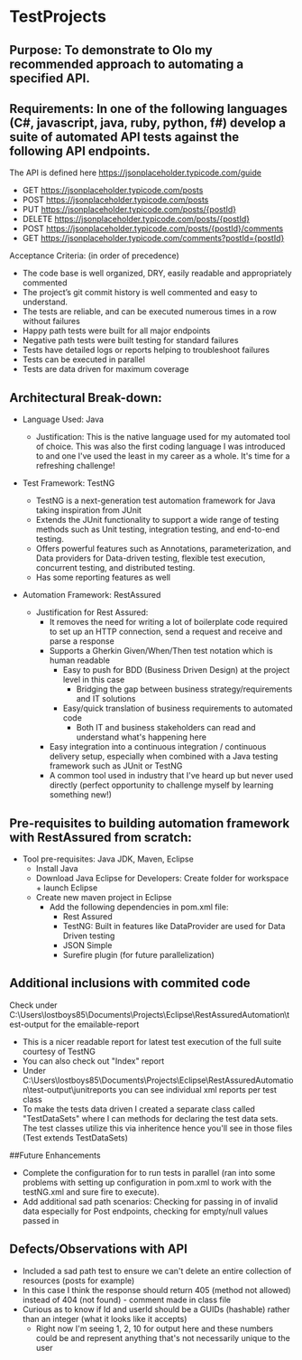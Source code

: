 # TestProjects

## Purpose: To demonstrate to Olo my recommended approach to automating a specified API.

## Requirements: In one of the following languages (C#, javascript, java, ruby, python, f#) develop a suite of automated API tests against the following API endpoints.

The API is defined here https://jsonplaceholder.typicode.com/guide

- GET https://jsonplaceholder.typicode.com/posts
- POST https://jsonplaceholder.typicode.com/posts
- PUT https://jsonplaceholder.typicode.com/posts/{postId}
- DELETE https://jsonplaceholder.typicode.com/posts/{postId}
- POST https://jsonplaceholder.typicode.com/posts/{postId}/comments
- GET https://jsonplaceholder.typicode.com/comments?postId={postId}

Acceptance Criteria: (in order of precedence)

- The code base is well organized, DRY, easily readable and appropriately commented
- The project’s git commit history is well commented and easy to understand.
- The tests are reliable, and can be executed numerous times in a row without failures
- Happy path tests were built for all major endpoints
- Negative path tests were built testing for standard failures
- Tests have detailed logs or reports helping to troubleshoot failures
- Tests can be executed in parallel
- Tests are data driven for maximum coverage

## Architectural Break-down:
- Language Used: Java
  - Justification: This is the native language used for my automated tool of choice. This was also the first coding language I was introduced to and one I've used the least in my career as a whole. It's time for a refreshing challenge!
  
- Test Framework: TestNG
  - TestNG is a next-generation test automation framework for Java taking inspiration from JUnit
  - Extends the JUnit functionality to support a wide range of testing methods such as Unit testing, integration testing, and end-to-end testing.
  - Offers powerful features such as Annotations, parameterization, and Data providers for Data-driven testing, flexible test execution, concurrent testing, and distributed testing.
  - Has some reporting features as well
  
- Automation Framework: RestAssured
  - Justification for Rest Assured: 
    - It removes the need for writing a lot of boilerplate code required to set up an HTTP connection, send a request and receive and parse a response
    - Supports a Gherkin Given/When/Then test notation which is human readable
      - Easy to push for BDD (Business Driven Design) at the project level in this case
        - Bridging the gap between business strategy/requirements and IT solutions
      - Easy/quick translation of business requirements to automated code
        - Both IT and business stakeholders can read and understand what's happening here
    - Easy integration into a continuous integration / continuous delivery setup, especially when combined with a Java testing framework such as JUnit or TestNG
    - A common tool used in industry that I've heard up but never used directly (perfect opportunity to challenge myself by learning something new!)

## Pre-requisites to building automation framework with RestAssured from scratch:
  - Tool pre-requisites: Java JDK, Maven, Eclipse
    - Install Java
    - Download Java Eclipse for Developers: Create folder for workspace + launch Eclipse
    - Create new maven project in Eclipse
      - Add the following dependencies in pom.xml file:
        - Rest Assured
        - TestNG: Built in features like DataProvider are used for Data Driven testing
        - JSON Simple
        - Surefire plugin (for future parallelization) 

## Additional inclusions with commited code
Check under C:\Users\lostboys85\Documents\Projects\Eclipse\RestAssuredAutomation\test-output for the emailable-report
  - This is a nicer readable report for latest test execution of the full suite courtesy of TestNG
  - You can also check out "Index" report
  - Under C:\Users\lostboys85\Documents\Projects\Eclipse\RestAssuredAutomation\test-output\junitreports you can see individual xml reports per test class
  - To make the tests data driven I created a separate class called "TestDataSets" where I can methods for declaring the test data sets. The test classes utilize this via inheritence hence you'll see in those files (Test extends TestDataSets)

##Future Enhancements
- Complete the configuration for to run tests in parallel (ran into some problems with setting up configuration in pom.xml to work with the testNG.xml and sure fire to execute).
- Add additional sad path scenarios: Checking for passing in of invalid data especially for Post endpoints, checking for empty/null values passed in

## Defects/Observations with API
- Included a sad path test to ensure we can't delete an entire collection of resources (posts for example)
- In this case I think the response should return 405 (method not allowed) instead of 404 (not found) - comment made in class file
- Curious as to know if Id and userId should be a GUIDs (hashable) rather than an integer (what it looks like it accepts)
  - Right now I'm seeing 1, 2, 10 for output here and these numbers could be and represent anything that's not necessarily unique to the user

  

